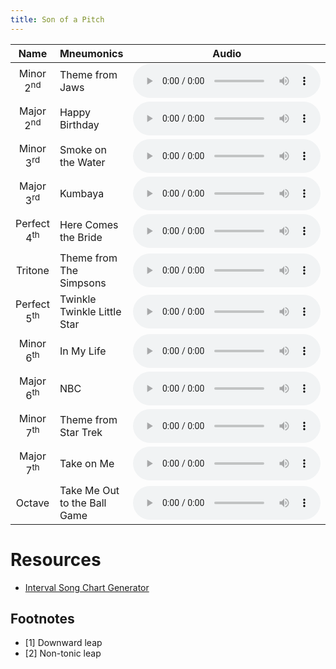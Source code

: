 ```yaml
---
title: Son of a Pitch
---
```




| Name | Mneumonics | Audio |
| :-: | :-- | --- |
| Minor 2<sup>nd</sup> | Theme from Jaws  | <audio controls src="/audio/jaws.mp3"></audio> |
| Major 2<sup>nd</sup> | Happy Birthday | <audio controls src="/audio/happy-birthday.mp3"></audio> |
| Minor 3<sup>rd</sup> | Smoke on the Water | <audio controls src="/audio/smoke-on-the-water.mp3"></audio> |
| Major 3<sup>rd</sup> | Kumbaya | <audio controls src="/audio/kumbaya.mp3"></audio> |
| Perfect 4<sup>th</sup> | Here Comes the Bride | <audio controls src="/audio/here-comes-the-bride.mp3"></audio> |
| Tritone |Theme from The Simpsons | <audio controls src="/audio/the-simpsons.mp3"></audio> |
| Perfect 5<sup>th</sup> | Twinkle Twinkle Little Star | <audio controls src="/audio/twinkle-twinkle-little-star.mp3"></audio> |
| Minor 6<sup>th</sup> | In My Life | <audio controls src="/audio/in-my-life.mp3"></audio> |
| Major 6<sup>th</sup> | NBC | <audio controls src="/audio/nbc.mp3"></audio> |
| Minor 7<sup>th</sup> | Theme from Star Trek | <audio controls src="/audio/star-trek.mp3"></audio> |
| Major 7<sup>th</sup> | Take on Me | <audio controls src="/audio/take-on-me.mp3"></audio>|
| Octave | Take Me Out to the Ball Game | <audio controls src="/audio/take-me-out-to-the-ball-game.mp3"></audio> |

# Resources
* [Interval Song Chart Generator](https://www.earmaster.com/products/free-tools/interval-song-chart-generator.html)

## Footnotes
* [1] Downward leap
* [2] Non-tonic leap